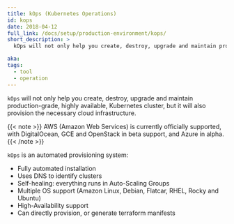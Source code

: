 ```yaml
---
title: kOps (Kubernetes Operations)
id: kops
date: 2018-04-12
full_link: /docs/setup/production-environment/kops/
short_description: >
  kOps will not only help you create, destroy, upgrade and maintain production-grade, highly available, Kubernetes cluster, but it will also provision the necessary cloud infrastructure.

aka:
tags:
  - tool
  - operation
---
```


`kOps` will not only help you create, destroy, upgrade and maintain production-grade, highly available, Kubernetes cluster, but it will also provision the necessary cloud infrastructure.

<!--more-->

{{< note >}}
AWS (Amazon Web Services) is currently officially supported, with DigitalOcean, GCE and OpenStack in beta support, and Azure in alpha.
{{< /note >}}

`kOps` is an automated provisioning system:

- Fully automated installation
- Uses DNS to identify clusters
- Self-healing: everything runs in Auto-Scaling Groups
- Multiple OS support (Amazon Linux, Debian, Flatcar, RHEL, Rocky and Ubuntu)
- High-Availability support
- Can directly provision, or generate terraform manifests
